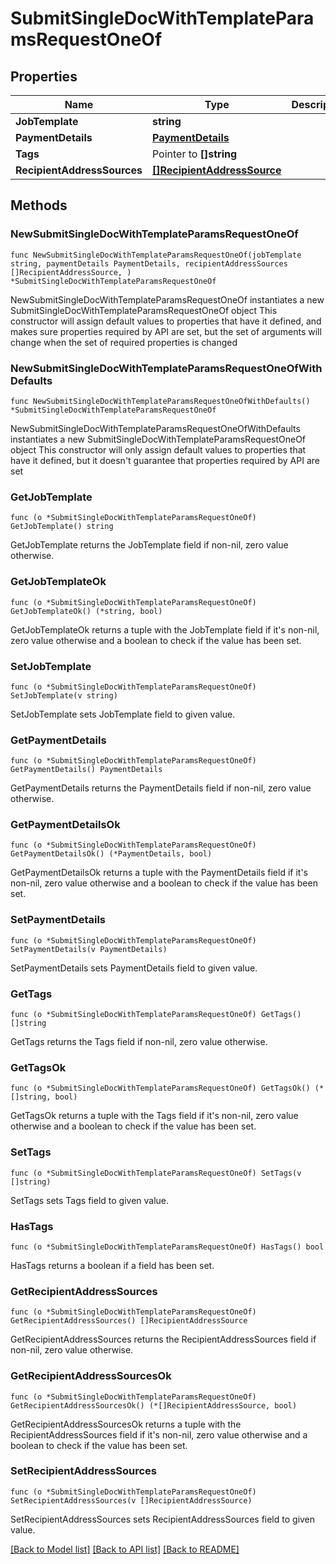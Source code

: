 # SubmitSingleDocWithTemplateParamsRequestOneOf

## Properties

Name | Type | Description | Notes
------------ | ------------- | ------------- | -------------
**JobTemplate** | **string** |  | 
**PaymentDetails** | [**PaymentDetails**](PaymentDetails.md) |  | 
**Tags** | Pointer to **[]string** |  | [optional] 
**RecipientAddressSources** | [**[]RecipientAddressSource**](RecipientAddressSource.md) |  | 

## Methods

### NewSubmitSingleDocWithTemplateParamsRequestOneOf

`func NewSubmitSingleDocWithTemplateParamsRequestOneOf(jobTemplate string, paymentDetails PaymentDetails, recipientAddressSources []RecipientAddressSource, ) *SubmitSingleDocWithTemplateParamsRequestOneOf`

NewSubmitSingleDocWithTemplateParamsRequestOneOf instantiates a new SubmitSingleDocWithTemplateParamsRequestOneOf object
This constructor will assign default values to properties that have it defined,
and makes sure properties required by API are set, but the set of arguments
will change when the set of required properties is changed

### NewSubmitSingleDocWithTemplateParamsRequestOneOfWithDefaults

`func NewSubmitSingleDocWithTemplateParamsRequestOneOfWithDefaults() *SubmitSingleDocWithTemplateParamsRequestOneOf`

NewSubmitSingleDocWithTemplateParamsRequestOneOfWithDefaults instantiates a new SubmitSingleDocWithTemplateParamsRequestOneOf object
This constructor will only assign default values to properties that have it defined,
but it doesn't guarantee that properties required by API are set

### GetJobTemplate

`func (o *SubmitSingleDocWithTemplateParamsRequestOneOf) GetJobTemplate() string`

GetJobTemplate returns the JobTemplate field if non-nil, zero value otherwise.

### GetJobTemplateOk

`func (o *SubmitSingleDocWithTemplateParamsRequestOneOf) GetJobTemplateOk() (*string, bool)`

GetJobTemplateOk returns a tuple with the JobTemplate field if it's non-nil, zero value otherwise
and a boolean to check if the value has been set.

### SetJobTemplate

`func (o *SubmitSingleDocWithTemplateParamsRequestOneOf) SetJobTemplate(v string)`

SetJobTemplate sets JobTemplate field to given value.


### GetPaymentDetails

`func (o *SubmitSingleDocWithTemplateParamsRequestOneOf) GetPaymentDetails() PaymentDetails`

GetPaymentDetails returns the PaymentDetails field if non-nil, zero value otherwise.

### GetPaymentDetailsOk

`func (o *SubmitSingleDocWithTemplateParamsRequestOneOf) GetPaymentDetailsOk() (*PaymentDetails, bool)`

GetPaymentDetailsOk returns a tuple with the PaymentDetails field if it's non-nil, zero value otherwise
and a boolean to check if the value has been set.

### SetPaymentDetails

`func (o *SubmitSingleDocWithTemplateParamsRequestOneOf) SetPaymentDetails(v PaymentDetails)`

SetPaymentDetails sets PaymentDetails field to given value.


### GetTags

`func (o *SubmitSingleDocWithTemplateParamsRequestOneOf) GetTags() []string`

GetTags returns the Tags field if non-nil, zero value otherwise.

### GetTagsOk

`func (o *SubmitSingleDocWithTemplateParamsRequestOneOf) GetTagsOk() (*[]string, bool)`

GetTagsOk returns a tuple with the Tags field if it's non-nil, zero value otherwise
and a boolean to check if the value has been set.

### SetTags

`func (o *SubmitSingleDocWithTemplateParamsRequestOneOf) SetTags(v []string)`

SetTags sets Tags field to given value.

### HasTags

`func (o *SubmitSingleDocWithTemplateParamsRequestOneOf) HasTags() bool`

HasTags returns a boolean if a field has been set.

### GetRecipientAddressSources

`func (o *SubmitSingleDocWithTemplateParamsRequestOneOf) GetRecipientAddressSources() []RecipientAddressSource`

GetRecipientAddressSources returns the RecipientAddressSources field if non-nil, zero value otherwise.

### GetRecipientAddressSourcesOk

`func (o *SubmitSingleDocWithTemplateParamsRequestOneOf) GetRecipientAddressSourcesOk() (*[]RecipientAddressSource, bool)`

GetRecipientAddressSourcesOk returns a tuple with the RecipientAddressSources field if it's non-nil, zero value otherwise
and a boolean to check if the value has been set.

### SetRecipientAddressSources

`func (o *SubmitSingleDocWithTemplateParamsRequestOneOf) SetRecipientAddressSources(v []RecipientAddressSource)`

SetRecipientAddressSources sets RecipientAddressSources field to given value.



[[Back to Model list]](../README.md#documentation-for-models) [[Back to API list]](../README.md#documentation-for-api-endpoints) [[Back to README]](../README.md)


